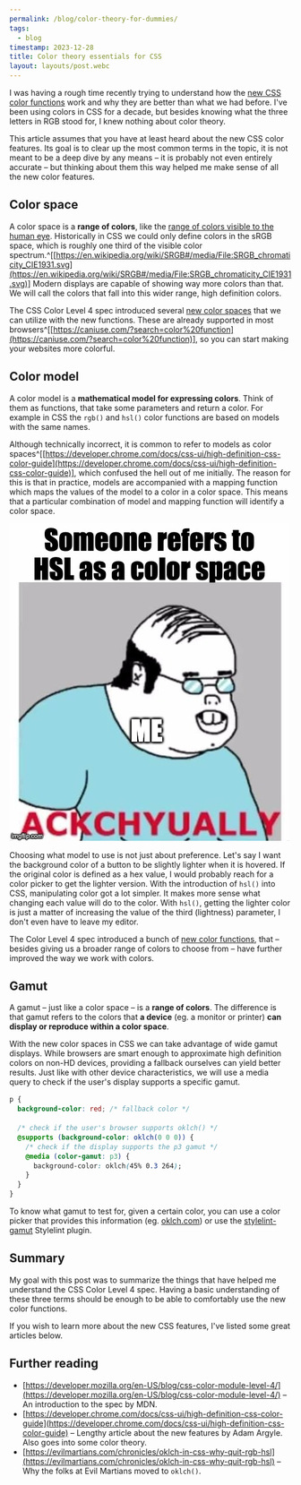 ```yaml
---
permalink: /blog/color-theory-for-dummies/
tags:
  - blog
timestamp: 2023-12-28
title: Color theory essentials for CSS
layout: layouts/post.webc
---
```

I was having a rough time recently trying to understand how the [new CSS color functions](https://developer.mozilla.org/en-US/blog/css-color-module-level-4/) work and why they are better than what we had before. I've been using colors in CSS for a decade, but besides knowing what the three letters in RGB stood for, I knew nothing about color theory.


This article assumes that you have at least heard about the new CSS color features. Its goal is to clear up the most common terms in the topic, it is not meant to be a deep dive by any means – it is probably not even entirely accurate – but thinking about them this way helped me make sense of all the new color features.

## Color space

A color space is a **range of colors**, like the [range of colors visible to the human eye](https://en.wikipedia.org/wiki/CIE_1931_color_space). Historically in CSS we could only define colors in the sRGB space, which is roughly one third of the visible color spectrum.^[[https://en.wikipedia.org/wiki/SRGB#/media/File:SRGB_chromaticity_CIE1931.svg](https://en.wikipedia.org/wiki/SRGB#/media/File:SRGB_chromaticity_CIE1931.svg)] Modern displays are capable of showing way more colors than that. We will call the colors that fall into this wider range, high definition colors.

The CSS Color Level 4 spec introduced several [new color spaces](https://developer.mozilla.org/en-US/docs/Web/CSS/color_value/color#colorspace) that we can utilize with the new functions. These are already supported in most browsers^[[https://caniuse.com/?search=color%20function](https://caniuse.com/?search=color%20function)], so you can start making your websites more colorful.

## Color model

A color model is a **mathematical model for expressing colors**. Think of them as functions, that take some parameters and return a color. For example in CSS the `rgb()` and `hsl()` color functions are based on models with the same names. 

Although technically incorrect, it is common to refer to models as color spaces^[[https://developer.chrome.com/docs/css-ui/high-definition-css-color-guide](https://developer.chrome.com/docs/css-ui/high-definition-css-color-guide)], which confused the hell out of me initially. The reason for this is that in practice, models are accompanied with a mapping function which maps the values of the model to a color in a color space. This means that a particular combination of model and mapping function will identify a color space.

![A meme making fun of how I would correct someone when they use the term "color space" incorrectly.](actually.jpeg)

Choosing what model to use is not just about preference. Let's say I want the background color of a button to be slightly lighter when it is hovered. If the original color is defined as a hex value, I would probably reach for a color picker to get the lighter version. With the introduction of `hsl()` into CSS, manipulating color got a lot simpler. It makes more sense what changing each value will do to the color. With `hsl()`, getting the lighter color is just a matter of increasing the value of the third (lightness) parameter, I don't even have to leave my editor.

The Color Level 4 spec introduced a bunch of [new color functions](https://developer.mozilla.org/en-US/blog/css-color-module-level-4/#new_functional_notation_for_colors), that – besides giving us a broader range of colors to choose from – have further improved the way we work with colors.

## Gamut

A gamut – just like a color space – is a **range of colors**. The difference is that gamut refers to the colors that **a device** (eg. a monitor or printer) **can display or reproduce within a color space**.

With the new color spaces in CSS we can take advantage of wide gamut displays. While browsers are smart enough to approximate high definition colors on non-HD devices, providing a fallback ourselves can yield better results. Just like with other device characteristics, we will use a media query to check if the user's display supports a specific gamut.

```css
p {
  background-color: red; /* fallback color */
  
  /* check if the user's browser supports oklch() */
  @supports (background-color: oklch(0 0 0)) {
    /* check if the display supports the p3 gamut */
    @media (color-gamut: p3) {
      background-color: oklch(45% 0.3 264);
    }
  }
}
```

To know what gamut to test for, given a certain color, you can use a color picker that provides this information (eg. [oklch.com](https://oklch.com)) or use the [stylelint-gamut](https://github.com/fpetrakov/stylelint-gamut) Stylelint plugin.

## Summary

My goal with this post was to summarize the things that have helped me understand the CSS Color Level 4 spec. Having a basic understanding of these three terms should be enough to be able to comfortably use the new color functions.

If you wish to learn more about the new CSS features, I've listed some great articles below.

## Further reading

- [https://developer.mozilla.org/en-US/blog/css-color-module-level-4/](https://developer.mozilla.org/en-US/blog/css-color-module-level-4/) – An introduction to the spec by MDN.
- [https://developer.chrome.com/docs/css-ui/high-definition-css-color-guide](https://developer.chrome.com/docs/css-ui/high-definition-css-color-guide) – Lengthy article about the new features by Adam Argyle. Also goes into some color theory.
- [https://evilmartians.com/chronicles/oklch-in-css-why-quit-rgb-hsl](https://evilmartians.com/chronicles/oklch-in-css-why-quit-rgb-hsl) – Why the folks at Evil Martians moved to `oklch()`.